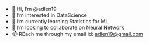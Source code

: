 - 👋 Hi, I’m @adlen19
- 👀 I’m interested in DataScience
- 🌱 I’m currently learning Statistics for ML
- 💞️ I’m looking to collaborate on Neural Network
- 📫 REach me through my email id: adlen19@gmail.com

<!---
adlen19/adlen19 is a ✨ special ✨ repository because its `README.md` (this file) appears on your GitHub profile.
You can click the Preview link to take a look at your changes.
--->
